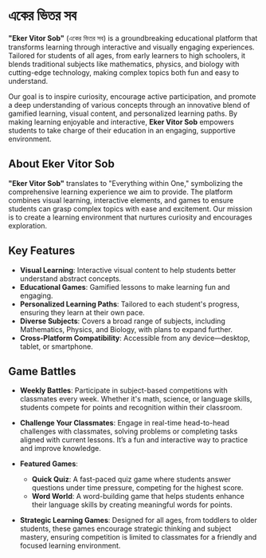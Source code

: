 # একের ভিতর সব

**"Eker Vitor Sob"** (একের ভিতর সব) is a groundbreaking educational platform that transforms learning through interactive and visually engaging experiences. Tailored for students of all ages, from early learners to high schoolers, it blends traditional subjects like mathematics, physics, and biology with cutting-edge technology, making complex topics both fun and easy to understand.

Our goal is to inspire curiosity, encourage active participation, and promote a deep understanding of various concepts through an innovative blend of gamified learning, visual content, and personalized learning paths. By making learning enjoyable and interactive, **Eker Vitor Sob** empowers students to take charge of their education in an engaging, supportive environment.

## About Eker Vitor Sob

**"Eker Vitor Sob"** translates to "Everything within One," symbolizing the comprehensive learning experience we aim to provide. The platform combines visual learning, interactive elements, and games to ensure students can grasp complex topics with ease and excitement. Our mission is to create a learning environment that nurtures curiosity and encourages exploration.

## Key Features

- **Visual Learning**: Interactive visual content to help students better understand abstract concepts.
- **Educational Games**: Gamified lessons to make learning fun and engaging.
- **Personalized Learning Paths**: Tailored to each student's progress, ensuring they learn at their own pace.
- **Diverse Subjects**: Covers a broad range of subjects, including Mathematics, Physics, and Biology, with plans to expand further.
- **Cross-Platform Compatibility**: Accessible from any device—desktop, tablet, or smartphone.

## Game Battles

- **Weekly Battles**: Participate in subject-based competitions with classmates every week. Whether it's math, science, or language skills, students compete for points and recognition within their classroom.
  
- **Challenge Your Classmates**: Engage in real-time head-to-head challenges with classmates, solving problems or completing tasks aligned with current lessons. It’s a fun and interactive way to practice and improve knowledge.

- **Featured Games**:
  - **Quick Quiz**: A fast-paced quiz game where students answer questions under time pressure, competing for the highest score.
  - **Word World**: A word-building game that helps students enhance their language skills by creating meaningful words for points.

- **Strategic Learning Games**: Designed for all ages, from toddlers to older students, these games encourage strategic thinking and subject mastery, ensuring competition is limited to classmates for a friendly and focused learning environment.
